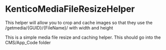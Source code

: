 # KenticoMediaFileResizeHelper
This helper will allow you to crop and cache images so that they use the /getmedia/{GUID}/{FileName}/ with width and height

This is a simple media file resize and caching helper. This should go into the CMS/App_Code folder

